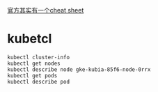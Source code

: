 [官方其实有一个cheat sheet](https://kubernetes.io/docs/reference/kubectl/cheatsheet/#deleting-resources)

# kubetcl
```
kubectl cluster-info
kubectl get nodes
kubectl describe node gke-kubia-85f6-node-0rrx
kubectl get pods
kubectl describe pod
```